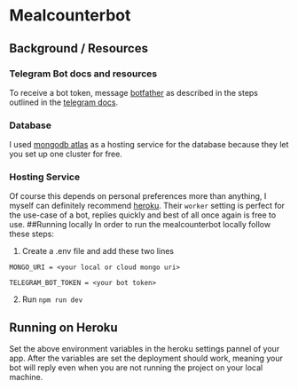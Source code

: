 # Mealcounterbot
## Background / Resources
### Telegram Bot docs and resources
To receive a bot token, message [botfather](https://t.me/botfather) 
as described in the steps outlined in the [telegram docs](https://core.telegram.org/bots#6-botfather).
### Database
I used [mongodb atlas](https://www.mongodb.com/atlas/database) as a hosting service for the database because 
they let you set up one cluster for free.

### Hosting Service
Of course this depends on personal preferences more than anything, I myself can definitely recommend 
[heroku](https://heroku.com). Their `worker` setting is perfect for the use-case of 
a bot, replies quickly and best of all once again is free to use.
##Running locally
In order to run the mealcounterbot locally follow these steps:
1. Create a .env file and add these two lines

`MONGO_URI = <your local or cloud mongo uri>`
   
`TELEGRAM_BOT_TOKEN = <your bot token>`

2. Run `npm run dev`

## Running on Heroku
Set the above environment variables in the heroku settings pannel of your app.
After the variables are set the deployment should work, meaning your bot will reply even when you are not running the 
project on your local machine.
